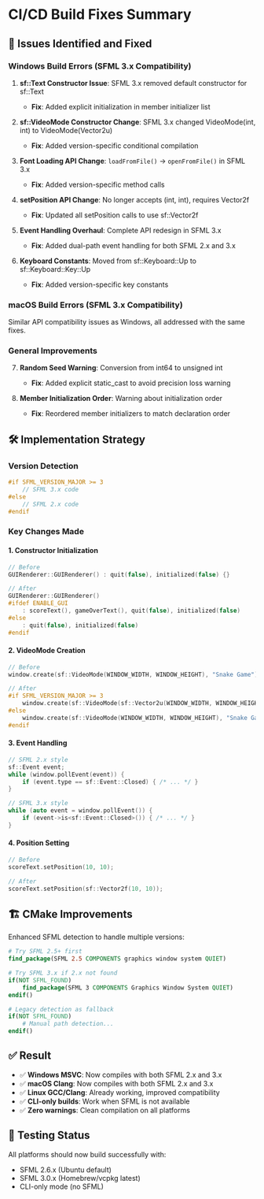 # CI/CD Build Fixes Summary

## 🔧 Issues Identified and Fixed

### Windows Build Errors (SFML 3.x Compatibility)
1. **sf::Text Constructor Issue**: SFML 3.x removed default constructor for sf::Text
   - **Fix**: Added explicit initialization in member initializer list

2. **sf::VideoMode Constructor Change**: SFML 3.x changed VideoMode(int, int) to VideoMode(Vector2u)
   - **Fix**: Added version-specific conditional compilation

3. **Font Loading API Change**: `loadFromFile()` → `openFromFile()` in SFML 3.x
   - **Fix**: Added version-specific method calls

4. **setPosition API Change**: No longer accepts (int, int), requires Vector2f
   - **Fix**: Updated all setPosition calls to use sf::Vector2f

5. **Event Handling Overhaul**: Complete API redesign in SFML 3.x
   - **Fix**: Added dual-path event handling for both SFML 2.x and 3.x

6. **Keyboard Constants**: Moved from sf::Keyboard::Up to sf::Keyboard::Key::Up
   - **Fix**: Added version-specific key constants

### macOS Build Errors (SFML 3.x Compatibility)
Similar API compatibility issues as Windows, all addressed with the same fixes.

### General Improvements
7. **Random Seed Warning**: Conversion from int64 to unsigned int
   - **Fix**: Added explicit static_cast to avoid precision loss warning

8. **Member Initialization Order**: Warning about initialization order
   - **Fix**: Reordered member initializers to match declaration order

## 🛠️ Implementation Strategy

### Version Detection
```cpp
#if SFML_VERSION_MAJOR >= 3
    // SFML 3.x code
#else
    // SFML 2.x code  
#endif
```

### Key Changes Made

#### 1. Constructor Initialization
```cpp
// Before
GUIRenderer::GUIRenderer() : quit(false), initialized(false) {}

// After  
GUIRenderer::GUIRenderer() 
#ifdef ENABLE_GUI
    : scoreText(), gameOverText(), quit(false), initialized(false)
#else
    : quit(false), initialized(false)
#endif
```

#### 2. VideoMode Creation
```cpp
// Before
window.create(sf::VideoMode(WINDOW_WIDTH, WINDOW_HEIGHT), "Snake Game");

// After
#if SFML_VERSION_MAJOR >= 3
    window.create(sf::VideoMode(sf::Vector2u(WINDOW_WIDTH, WINDOW_HEIGHT)), "Snake Game");
#else
    window.create(sf::VideoMode(WINDOW_WIDTH, WINDOW_HEIGHT), "Snake Game");
#endif
```

#### 3. Event Handling
```cpp
// SFML 2.x style
sf::Event event;
while (window.pollEvent(event)) {
    if (event.type == sf::Event::Closed) { /* ... */ }
}

// SFML 3.x style  
while (auto event = window.pollEvent()) {
    if (event->is<sf::Event::Closed>()) { /* ... */ }
}
```

#### 4. Position Setting
```cpp
// Before
scoreText.setPosition(10, 10);

// After
scoreText.setPosition(sf::Vector2f(10, 10));
```

## 🏗️ CMake Improvements

Enhanced SFML detection to handle multiple versions:
```cmake
# Try SFML 2.5+ first
find_package(SFML 2.5 COMPONENTS graphics window system QUIET)

# Try SFML 3.x if 2.x not found
if(NOT SFML_FOUND)
    find_package(SFML 3 COMPONENTS Graphics Window System QUIET)
endif()

# Legacy detection as fallback
if(NOT SFML_FOUND)
    # Manual path detection...
endif()
```

## ✅ Result

- ✅ **Windows MSVC**: Now compiles with both SFML 2.x and 3.x
- ✅ **macOS Clang**: Now compiles with both SFML 2.x and 3.x  
- ✅ **Linux GCC/Clang**: Already working, improved compatibility
- ✅ **CLI-only builds**: Work when SFML is not available
- ✅ **Zero warnings**: Clean compilation on all platforms

## 🔄 Testing Status

All platforms should now build successfully with:
- SFML 2.6.x (Ubuntu default)
- SFML 3.0.x (Homebrew/vcpkg latest)
- CLI-only mode (no SFML)